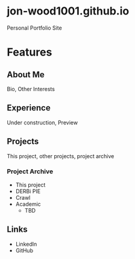 # jon-wood1001.github.io
Personal Portfolio Site
# Features
## About Me
Bio, Other Interests
## Experience
Under construction, Preview
## Projects
This project, other projects, project archive
### Project Archive
- This project
- DERBi PIE
- Crawl
- Academic
    - TBD

## Links
* LinkedIn
* GitHub